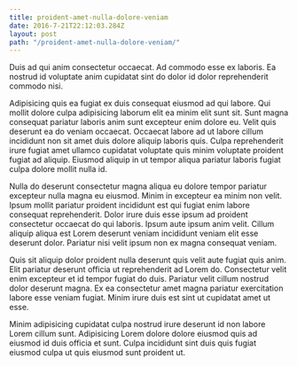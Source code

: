 ```yaml
---
title: proident-amet-nulla-dolore-veniam
date: 2016-7-21T22:12:03.284Z
layout: post
path: "/proident-amet-nulla-dolore-veniam/"
---
```


Duis ad qui anim consectetur occaecat. Ad commodo esse ex laboris. Ea nostrud id voluptate anim cupidatat sint do dolor id dolor reprehenderit commodo nisi.

Adipisicing quis ea fugiat ex duis consequat eiusmod ad qui labore. Qui mollit dolore culpa adipisicing laborum elit ea minim elit sunt sit. Sunt magna consequat pariatur laboris anim sunt excepteur enim dolore eu. Velit quis deserunt ea do veniam occaecat. Occaecat labore ad ut labore cillum incididunt non sit amet duis dolore aliquip laboris quis. Culpa reprehenderit irure fugiat amet ullamco cupidatat voluptate quis minim voluptate proident fugiat ad aliquip. Eiusmod aliquip in ut tempor aliqua pariatur laboris fugiat culpa dolore mollit nulla id.

Nulla do deserunt consectetur magna aliqua eu dolore tempor pariatur excepteur nulla magna eu eiusmod. Minim in excepteur ea minim non velit. Ipsum mollit pariatur proident incididunt est qui fugiat enim labore consequat reprehenderit. Dolor irure duis esse ipsum ad proident consectetur occaecat do qui laboris. Ipsum aute ipsum anim velit. Cillum aliquip aliqua est Lorem deserunt veniam incididunt veniam elit esse deserunt dolor. Pariatur nisi velit ipsum non ex magna consequat veniam.

Quis sit aliquip dolor proident nulla deserunt quis velit aute fugiat quis anim. Elit pariatur deserunt officia ut reprehenderit ad Lorem do. Consectetur velit enim excepteur et id tempor fugiat do duis. Pariatur velit cillum nostrud dolor deserunt magna. Ex ea consectetur amet magna pariatur exercitation labore esse veniam fugiat. Minim irure duis est sint ut cupidatat amet ut esse.

Minim adipisicing cupidatat culpa nostrud irure deserunt id non labore Lorem cillum sunt. Adipisicing Lorem dolore dolore eiusmod quis ad eiusmod id duis officia et sunt. Culpa incididunt sint duis quis fugiat eiusmod culpa ut quis eiusmod sunt proident ut.